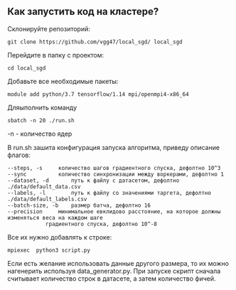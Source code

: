 ## Как запустить код на кластере?

Склонируйте репозиторий:
	
	git clone https://github.com/vgg47/local_sgd/ local_sgd

Перейдите в папку с проектом:
	
	сd local_sgd

Добавьте все необходимые пакеты:
	
	module add python/3.7 tensorflow/1.14 mpi/openmpi4-x86_64 

Дляыполнить команду

	sbatch -n 20 ./run.sh 

-n - количество ядер

В run.sh зашита конфигурация запуска алгоритма, приведу описание флагов:
	
	--steps, -s		количество шагов градиентного спуска, дефолтно 10^3
	--sync			количество синхронизации между воркерами, дефолтно 1
	--dataset, -d		путь к файлу с датасетом, дефолтно ./data/default_data.csv
	--labels, -l		путь к файлу со значениями таргета, дефолтно ./data/default_labels.csv
	--batch-size, -b	размер батча, дефолтно 16
	--precision		минимальное евклидово расстояние, на которое должны изменяться веса на каждом шаге 
				градиентного спуска, дефолтно 10^-8

Все их нужно добавлять к строке:

	mpiexec  python3 script.py 

Если есть желание использовать данные другого размера, то их можно нагенерить используя data_generator.py.
При запуске скрипт сначала считывает количество строк в датасете, а затем количество фичей.

